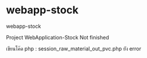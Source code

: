 # webapp-stock
webapp-stock

Project WebApplication-Stock Not finished

เขียนโค๊ด php : session_raw_material_out_pvc.php ยัง error

<?php
    session_start();
    require "condb.php";
    
                $namepro = $_POST['namepro'];
                $company = $_POST['company'];
                $numpro = $_POST['numpro'];
				$invoice = $_POST['invoice'];
				$po = $_POST['po'];
                $datetype = $_POST['datetype'];
                $timeadd = $_POST['timeadd'];
                $remark = $_POST['remark'];

                $sql = "INSERT INTO จ่ายออก_pvcบวกเบ็ดเตล็ด (namepro,company,numpro,invoice,po,datetype,timeadd,remark) 
                VALUES ('$namepro','$company','$numpro','$invoice','$po','$datetype','$timeadd','$remark')"; 

                $namepro = $_POST['namepro'];
                $company = $_POST['company'];
                $numpro = $_POST['numpro'];
                $invoice = $_POST['invoice'];
                $po = $_POST['po'];
                $datetype = $_POST['datetype'];
                $timeadd = $_POST['timeadd'];
                $remark = $_POST['remark'];
    
                $sql = "UPDATE pvc_in SET namepro = '$namepro', compony = '$company', numpro = '$numpro', invoice = '$invoice',
                po = '$po', datetype = '$datetype', timeadd = '$timeadd', remark = '$remark'"; 

                $result = mysqli_query($link,$sql);

                if ($result) {
                    header("location: raw_report_out_pvc.php");
                }
                else {
                    echo "error" .mysqli_error($link);
                 }
            
             mysqli_close($link);

        ?>
